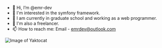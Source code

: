 - 👋 Hi, I’m @emr-dev
- 👀 I'm interested in the symfony framework.
- 🌱 I am currently in graduate school and working as a web programmer. 
- 🍓 I'm also a freelancer.
- 📫 How to reach me:
      Email - emrdev@outlook.com
 
![Image of Yaktocat](https://octodex.github.com/images/yaktocat.png)
